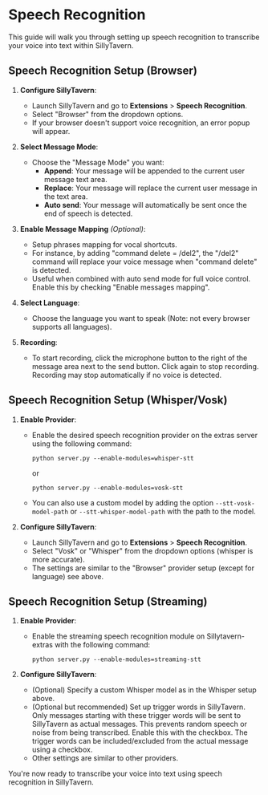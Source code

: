 # Speech Recognition

This guide will walk you through setting up speech recognition to transcribe your voice into text within SillyTavern.

## Speech Recognition Setup (Browser)

1. **Configure SillyTavern**:
   - Launch SillyTavern and go to **Extensions** > **Speech Recognition**.
   - Select "Browser" from the dropdown options.
   - If your browser doesn't support voice recognition, an error popup will appear.

2. **Select Message Mode**:
   - Choose the "Message Mode" you want:
     - **Append**: Your message will be appended to the current user message text area.
     - **Replace**: Your message will replace the current user message in the text area.
     - **Auto send**: Your message will automatically be sent once the end of speech is detected.

3. **Enable Message Mapping** *(Optional)*:
   - Setup phrases mapping for vocal shortcuts.
   - For instance, by adding "command delete = /del2", the "/del2" command will replace your voice message when "command delete" is detected.
   - Useful when combined with auto send mode for full voice control. Enable this by checking "Enable messages mapping".

4. **Select Language**:
   - Choose the language you want to speak (Note: not every browser supports all languages).

5. **Recording**:
   - To start recording, click the microphone button to the right of the message area next to the send button. Click again to stop recording. Recording may stop automatically if no voice is detected.

## Speech Recognition Setup (Whisper/Vosk)

1. **Enable Provider**:
   - Enable the desired speech recognition provider on the extras server using the following command:
     ```shell
     python server.py --enable-modules=whisper-stt
     ```
     or
     ```shell
     python server.py --enable-modules=vosk-stt
     ```
   - You can also use a custom model by adding the option `--stt-vosk-model-path` or `--stt-whisper-model-path` with the path to the model.

2. **Configure SillyTavern**:
   - Launch SillyTavern and go to **Extensions** > **Speech Recognition**.
   - Select "Vosk" or "Whisper" from the dropdown options (whisper is more accurate).
   - The settings are similar to the "Browser" provider setup (except for language) see above.

## Speech Recognition Setup (Streaming)

1. **Enable Provider**:
   - Enable the streaming speech recognition module on Sillytavern-extras with the following command:
     ```shell
     python server.py --enable-modules=streaming-stt
     ```

2. **Configure SillyTavern**:
   - (Optional) Specify a custom Whisper model as in the Whisper setup above.
   - (Optional but recommended) Set up trigger words in SillyTavern. Only messages starting with these trigger words will be sent to SillyTavern as actual messages. This prevents random speech or noise from being transcribed. Enable this with the checkbox. The trigger words can be included/excluded from the actual message using a checkbox.
   - Other settings are similar to other providers.

You're now ready to transcribe your voice into text using speech recognition in SillyTavern.
